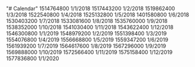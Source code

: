 "# Calendar" 
1514764800 1/1/2018
1517443200 1/2/2018
1519862400 1/3/2018
1522540800 1/4/2018
1525132800 1/5/2018
1401580800 1/6/2018
1530403200 1/7/2018
1533081600 1/8/2018
1535760000 1/9/2018
1538352000 1/10/2018
1541030400 1/11/2018
1543622400 1/12/2018
1546300800 1/1/2019
1548979200 1/2/2019
1551398400 1/3/2019
1554076800 1/4/2019
1556668800 1/5/2019
1559347200 1/6/2019
1561939200 1/7/2019
1564617600 1/8/2019
1567296000 1/9/2019
1569888000 1/10/2019
1572566400 1/11/2019
1575158400 1/12/2019
1577836800 1/1/2020